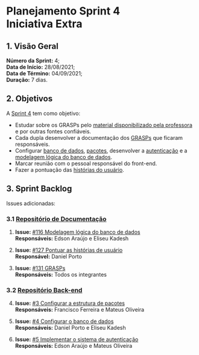 # Planejamento Sprint 4 <br> <span class="rotulo-extra">Iniciativa Extra</span>

## 1. Visão Geral
**Número da Sprint:** 4;<br>
**Data de Início:** 28/08/2021;<br>
**Data de Término:** 04/09/2021;<br>
**Duração:** 7 dias.<br>

## 2. Objetivos
A [Sprint 4](https://github.com/UnBArqDsw2021-1/2021.1_G6_Curumim/milestone/6) tem como objetivo:

- Estudar sobre os GRASPs pelo [material disponibilizado pela professora](https://aprender3.unb.br/course/view.php?id=8603) e por outras fontes confiáveis.<br>
- Cada dupla desenvolver a documentação dos [GRASPs](https://github.com/UnBArqDsw2021-1/2021.1_G6_Curumim/issues/131) que ficaram responsáveis.<br>
- Configurar [banco de dados](https://github.com/UnBArqDsw2021-1/2021.1_G6_Curumim_Back-end/issues/4), [pacotes](https://github.com/UnBArqDsw2021-1/2021.1_G6_Curumim_Back-end/issues/3), desenvolver a [autenticação](https://github.com/UnBArqDsw2021-1/2021.1_G6_Curumim_Back-end/issues/5) e a [modelagem lógica do banco de dados](https://github.com/UnBArqDsw2021-1/2021.1_G6_Curumim/issues/116).<br>
- Marcar reunião com o pessoal responsável do front-end.<br>
- Fazer a pontuação das [histórias do usuário](https://github.com/UnBArqDsw2021-1/2021.1_G6_Curumim/issues/127).<br>

## 3. Sprint Backlog
Issues adicionadas: 

### 3.1 [Repositório de Documentação](https://github.com/UnBArqDsw2021-1/2021.1_G6_Curumim)

1. **Issue:** [#116 Modelagem lógica do banco de dados](https://github.com/UnBArqDsw2021-1/2021.1_G6_Curumim/issues/116)<br> 
**Responsáveis:** Edson Araújo e Eliseu Kadesh<br> 

2. **Issue:** [#127 Pontuar as histórias de usuário](https://github.com/UnBArqDsw2021-1/2021.1_G6_Curumim/issues/127)<br> 
**Responsável:** Daniel Porto<br>

3. **Issue:** [#131 GRASPs](https://github.com/UnBArqDsw2021-1/2021.1_G6_Curumim/issues/131)<br> 
**Responsáveis:** Todos os integrantes<br>  

### 3.2 [Repositório Back-end](https://github.com/UnBArqDsw2021-1/2021.1_G6_Curumim_Back-end)

4. **Issue:** [#3 Configurar a estrutura de pacotes](https://github.com/UnBArqDsw2021-1/2021.1_G6_Curumim_Back-end/issues/3)<br> 
**Responsáveis:** Francisco Ferreira e Mateus Oliveira<br>

5. **Issue:** [#4 Configurar o banco de dados](https://github.com/UnBArqDsw2021-1/2021.1_G6_Curumim_Back-end/issues/4)<br> 
**Responsáveis:** Daniel Porto e Eliseu Kadesh  <br>

6. **Issue:** [#5 Implementar o sistema de autenticação](https://github.com/UnBArqDsw2021-1/2021.1_G6_Curumim_Back-end/issues/5)<br> 
**Responsáveis:** Edson Araújo e Mateus Oliveira<br>